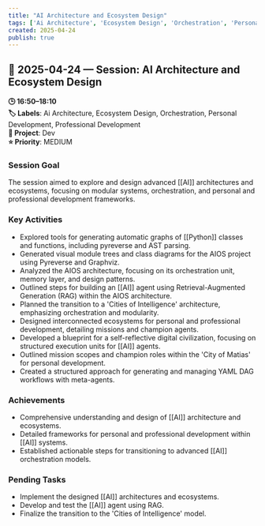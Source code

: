 ```yaml
---
title: "AI Architecture and Ecosystem Design"
tags: ['Ai Architecture', 'Ecosystem Design', 'Orchestration', 'Personal Development', 'Professional Development']
created: 2025-04-24
publish: true
---
```


## 📅 2025-04-24 — Session: AI Architecture and Ecosystem Design

**🕒 16:50–18:10**  
**🏷️ Labels**: Ai Architecture, Ecosystem Design, Orchestration, Personal Development, Professional Development  
**📂 Project**: Dev  
**⭐ Priority**: MEDIUM  


### Session Goal
The session aimed to explore and design advanced [[AI]] architectures and ecosystems, focusing on modular systems, orchestration, and personal and professional development frameworks.

### Key Activities
- Explored tools for generating automatic graphs of [[Python]] classes and functions, including pyreverse and AST parsing.
- Generated visual module trees and class diagrams for the AIOS project using Pyreverse and Graphviz.
- Analyzed the AIOS architecture, focusing on its orchestration unit, memory layer, and design patterns.
- Outlined steps for building an [[AI]] agent using Retrieval-Augmented Generation (RAG) within the AIOS architecture.
- Planned the transition to a 'Cities of Intelligence' architecture, emphasizing orchestration and modularity.
- Designed interconnected ecosystems for personal and professional development, detailing missions and champion agents.
- Developed a blueprint for a self-reflective digital civilization, focusing on structured execution units for [[AI]] agents.
- Outlined mission scopes and champion roles within the 'City of Matias' for personal development.
- Created a structured approach for generating and managing YAML DAG workflows with meta-agents.

### Achievements
- Comprehensive understanding and design of [[AI]] architecture and ecosystems.
- Detailed frameworks for personal and professional development within [[AI]] systems.
- Established actionable steps for transitioning to advanced [[AI]] orchestration models.

### Pending Tasks
- Implement the designed [[AI]] architectures and ecosystems.
- Develop and test the [[AI]] agent using RAG.
- Finalize the transition to the 'Cities of Intelligence' model.
